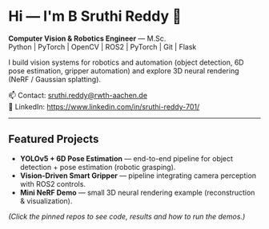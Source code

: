 <!--
**Sruthi-Reddy-B/Sruthi-Reddy-B** is a ✨ _special_ ✨ repository because its `README.md` (this file) appears on your GitHub profile.

Here are some ideas to get you started:

- 🔭 I’m currently working on ...
- 🌱 I’m currently learning ...
- 👯 I’m looking to collaborate on ...
- 🤔 I’m looking for help with ...
- 💬 Ask me about ...
- 📫 How to reach me: ...
- 😄 Pronouns: ...
- ⚡ Fun fact: ...
-->


# Hi — I'm B Sruthi Reddy 👋

**Computer Vision & Robotics Engineer** — M.Sc.  
Python | PyTorch | OpenCV | ROS2 | PyTorch | Git | Flask

I build vision systems for robotics and automation (object detection, 6D pose estimation, gripper automation) and explore 3D neural rendering (NeRF / Gaussian splatting).

📫 Contact: sruthi.reddy@rwth-aachen.de  
🔗 LinkedIn: https://www.linkedin.com/in/sruthi-reddy-701/

---

## Featured Projects
- **YOLOv5 + 6D Pose Estimation** — end-to-end pipeline for object detection + pose estimation (robotic grasping).  
- **Vision-Driven Smart Gripper** — pipeline integrating camera perception with ROS2 controls.  
- **Mini NeRF Demo** — small 3D neural rendering example (reconstruction & visualization).

*(Click the pinned repos to see code, results and how to run the demos.)*
